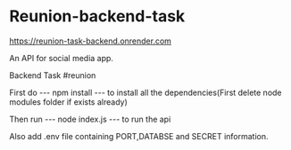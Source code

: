 # Reunion-backend-task

https://reunion-task-backend.onrender.com

An API for social media app.

Backend Task #reunion

First do --- npm install --- to install all the dependencies(First delete node modules folder if exists already)

Then run --- node index.js --- to run the api

Also add .env file containing PORT,DATABSE and SECRET information.
